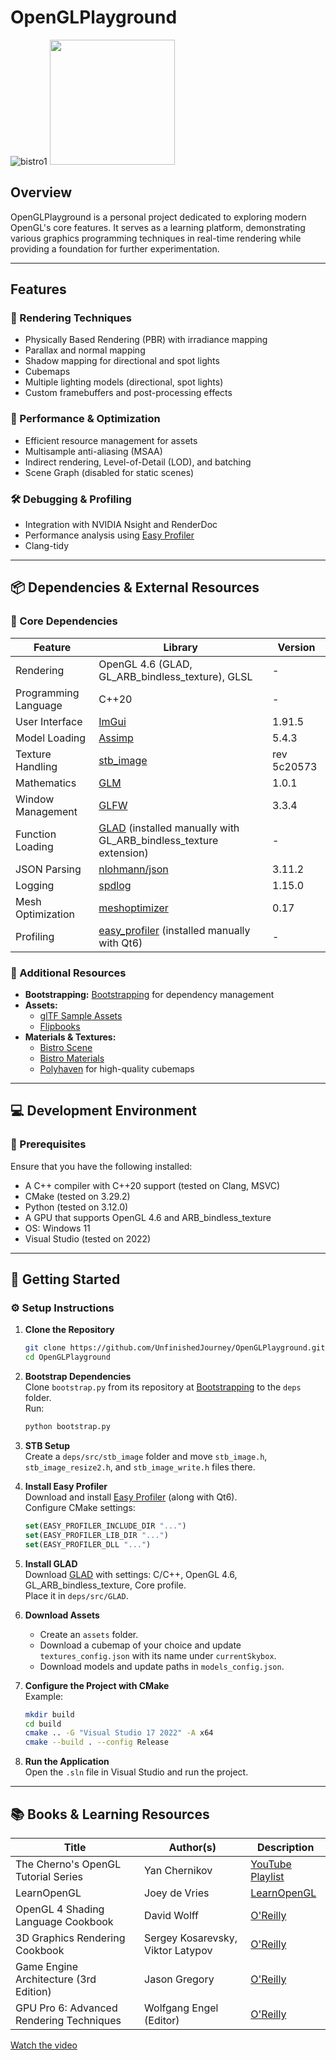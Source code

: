 ﻿# OpenGLPlayground

![bistro1](https://github.com/UnfinishedJourney/OpenGLPlayground/blob/04f55b971486ef65b84f056367e6c8a23f25818f/bistro_screenshot1.png)
<img src="[http://....jpg](https://github.com/UnfinishedJourney/OpenGLPlayground/blob/a03f3ecdcb2d679cc4489410eff7b8c0396142df/bistro_screenshot2.png)" width="200"/>
## Overview

OpenGLPlayground is a personal project dedicated to exploring modern OpenGL's core features. It serves as a learning platform, demonstrating various graphics programming techniques in real-time rendering while providing a foundation for further experimentation.

---

## Features

### 🎨 Rendering Techniques
- Physically Based Rendering (PBR) with irradiance mapping  
- Parallax and normal mapping  
- Shadow mapping for directional and spot lights  
- Cubemaps  
- Multiple lighting models (directional, spot lights)  
- Custom framebuffers and post-processing effects  

### 🚀 Performance & Optimization
- Efficient resource management for assets  
- Multisample anti-aliasing (MSAA)  
- Indirect rendering, Level-of-Detail (LOD), and batching  
- Scene Graph (disabled for static scenes)
### 🛠 Debugging & Profiling
- Integration with NVIDIA Nsight and RenderDoc  
- Performance analysis using [Easy Profiler](https://github.com/yse/easy_profiler)  
- Clang-tidy  

---

## 📦 Dependencies & External Resources

### 🔧 Core Dependencies  
| Feature | Library | Version |
|---------|---------|---------|
| Rendering | OpenGL 4.6 (GLAD, GL_ARB_bindless_texture), GLSL | - |
| Programming Language | C++20 | - |
| User Interface | [ImGui](https://github.com/ocornut/imgui) | 1.91.5 |
| Model Loading | [Assimp](https://github.com/assimp/assimp) | 5.4.3 |
| Texture Handling | [stb_image](https://github.com/nothings/stb) | rev 5c20573 |
| Mathematics | [GLM](https://github.com/g-truc/glm) | 1.0.1 |
| Window Management | [GLFW](https://github.com/glfw/glfw) | 3.3.4 |
| Function Loading | [GLAD](https://glad.dav1d.de/) (installed manually with GL_ARB_bindless_texture extension) | - |
| JSON Parsing | [nlohmann/json](https://github.com/nlohmann/json) | 3.11.2 |
| Logging | [spdlog](https://github.com/gabime/spdlog) | 1.15.0 |
| Mesh Optimization | [meshoptimizer](https://github.com/zeux/meshoptimizer) | 0.17 |
| Profiling | [easy_profiler](https://github.com/yse/easy_profiler) (installed manually with Qt6) | - |

### 📂 Additional Resources  
- **Bootstrapping:** [Bootstrapping](https://github.com/corporateshark/bootstrapping) for dependency management  
- **Assets:**  
  - [glTF Sample Assets](https://github.com/KhronosGroup/glTF-Sample-Assets)  
  - [Flipbooks](https://unity.com/blog/engine-platform/free-vfx-image-sequences-flipbooks)  
- **Materials & Textures:**  
  - [Bistro Scene](https://casual-effects.com/data/)  
  - [Bistro Materials](https://github.com/corporateshark/bistro_materials)  
  - [Polyhaven](https://polyhaven.com/) for high-quality cubemaps  

---

## 💻 Development Environment

### 📌 Prerequisites  
Ensure that you have the following installed:  
- A C++ compiler with C++20 support (tested on Clang, MSVC)  
- CMake (tested on 3.29.2)  
- Python (tested on 3.12.0)  
- A GPU that supports OpenGL 4.6 and ARB_bindless_texture  
- OS: Windows 11  
- Visual Studio (tested on 2022)  

---

## 🏁 Getting Started

### ⚙️ Setup Instructions

1. **Clone the Repository**  
   ```bash
   git clone https://github.com/UnfinishedJourney/OpenGLPlayground.git
   cd OpenGLPlayground
   ```

2. **Bootstrap Dependencies**  
   Clone `bootstrap.py` from its repository at [Bootstrapping](https://github.com/corporateshark/bootstrapping) to the `deps` folder.  
   Run:  
   ```bash
   python bootstrap.py
   ```

3. **STB Setup**  
   Create a `deps/src/stb_image` folder and move `stb_image.h`, `stb_image_resize2.h`, and `stb_image_write.h` files there.  

4. **Install Easy Profiler**  
   Download and install [Easy Profiler](https://github.com/yse/easy_profiler) (along with Qt6).  
   Configure CMake settings:  
   ```cmake
   set(EASY_PROFILER_INCLUDE_DIR "...")
   set(EASY_PROFILER_LIB_DIR "...")
   set(EASY_PROFILER_DLL "...")
   ```

5. **Install GLAD**  
   Download [GLAD](https://glad.dav1d.de/) with settings: C/C++, OpenGL 4.6, GL_ARB_bindless_texture, Core profile.  
   Place it in `deps/src/GLAD`.  

6. **Download Assets**  
   - Create an `assets` folder.  
   - Download a cubemap of your choice and update `textures_config.json` with its name under `currentSkybox`.  
   - Download models and update paths in `models_config.json`.  

7. **Configure the Project with CMake**  
   Example:
   ```bash
   mkdir build
   cd build
   cmake .. -G "Visual Studio 17 2022" -A x64
   cmake --build . --config Release
   ```

8. **Run the Application**  
   Open the `.sln` file in Visual Studio and run the project.  

---

## 📚 Books & Learning Resources

| Title | Author(s) | Description |
|-------|----------|-------------|
| The Cherno's OpenGL Tutorial Series | Yan Chernikov | [YouTube Playlist](https://www.youtube.com/playlist?list=PLlrATfBNZ98foTJPJ_Ev03o2oq3-GGOS2) |
| LearnOpenGL | Joey de Vries | [LearnOpenGL](https://learnopengl.com/) |
| OpenGL 4 Shading Language Cookbook | David Wolff | [O'Reilly](https://learning.oreilly.com/library/view/opengl-4-shading/9781789342253/) |
| 3D Graphics Rendering Cookbook | Sergey Kosarevsky, Viktor Latypov | [O'Reilly](https://learning.oreilly.com/library/view/3d-graphics-rendering/9781838986193/) |
| Game Engine Architecture (3rd Edition) | Jason Gregory | [O'Reilly](https://learning.oreilly.com/library/view/game-engine-architecture/9781351974271/) |
| GPU Pro 6: Advanced Rendering Techniques | Wolfgang Engel (Editor) | [O'Reilly](https://learning.oreilly.com/library/view/gpu-pro-6/9781482264623/) |

[Watch the video](https://raw.githubusercontent.com/UnfinishedJourney/OpenGLPlayground/refactoring/damaged_helmet.mp4)

